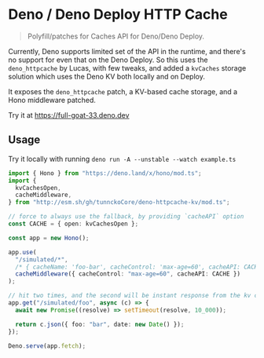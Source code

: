 # Deno / Deno Deploy HTTP Cache

> Polyfill/patches for Caches API for Deno/Deno Deploy.

Currently, Deno supports limited set of the API in the runtime, and there's no support for even that on the Deno Deploy.
So this uses the `deno_httpcache` by Lucas, with few tweaks, and added a `kvCaches` storage solution which uses the Deno KV both locally and on Deploy.

It exposes the `deno_httpcache` patch, a KV-based cache storage, and a Hono middleware patched.

Try it at https://full-goat-33.deno.dev

## Usage

Try it locally with running `deno run -A --unstable --watch example.ts `

```ts
import { Hono } from "https://deno.land/x/hono/mod.ts";
import {
  kvCachesOpen,
  cacheMiddleware,
} from "http://esm.sh/gh/tunnckoCore/deno-httpcache-kv/mod.ts";

// force to always use the fallback, by providing `cacheAPI` option
const CACHE = { open: kvCachesOpen };

const app = new Hono();

app.use(
  "/simulated/*",
  /* { cacheName: 'foo-bar', cacheControl: 'max-age=60', cacheAPI: CACHE } */
  cacheMiddleware({ cacheControl: "max-age=60", cacheAPI: CACHE })
);

// hit two times, and the second will be instant response from the kv cache
app.get("/simulated/foo", async (c) => {
  await new Promise((resolve) => setTimeout(resolve, 10_000));

  return c.json({ foo: "bar", date: new Date() });
});

Deno.serve(app.fetch);
```
